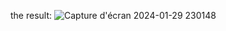 
the result:
![Capture d'écran 2024-01-29 230148](https://github.com/Melchissedeck/jeu_RPG/assets/156782976/717ede93-81ed-44a2-a23f-cc0666508ad2)


